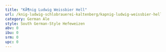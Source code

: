 ```yaml
---
title: "KÃ¶nig Ludwig Weissbier Hell"
url: /knig-ludwig-schlobrauerei-kaltenberg/kapnig-ludwig-weissbier-hell/
category: German Ale
style: South German-Style Hefeweizen
abv: 0
ibu: 0
srm: 0
upc: 0
---
```



